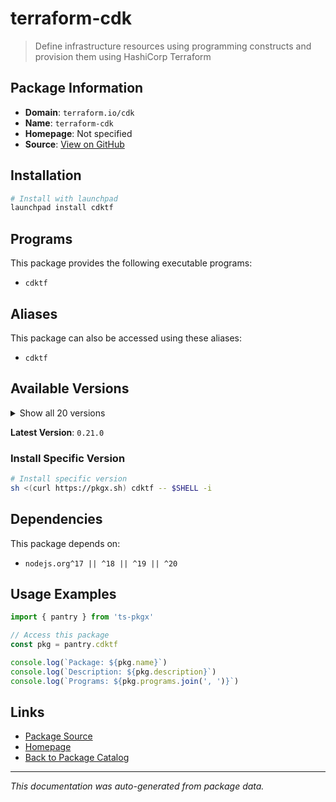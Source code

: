 # terraform-cdk

> Define infrastructure resources using programming constructs and provision them using HashiCorp Terraform

## Package Information

- **Domain**: `terraform.io/cdk`
- **Name**: `terraform-cdk`
- **Homepage**: Not specified
- **Source**: [View on GitHub](https://github.com/pkgxdev/pantry/tree/main/projects/terraform.io/cdk/package.yml)

## Installation

```bash
# Install with launchpad
launchpad install cdktf
```

## Programs

This package provides the following executable programs:

- `cdktf`

## Aliases

This package can also be accessed using these aliases:

- `cdktf`

## Available Versions

<details>
<summary>Show all 20 versions</summary>

- `0.21.0`, `0.20.12`, `0.20.11`, `0.20.10`, `0.20.9`
- `0.20.8`, `0.20.7`, `0.20.6`, `0.20.5`, `0.20.4`
- `0.20.3`, `0.20.2`, `0.20.1`, `0.20.0`, `0.19.2`
- `0.19.1`, `0.19.0`, `0.18.2`, `0.18.1`, `0.18.0`

</details>

**Latest Version**: `0.21.0`

### Install Specific Version

```bash
# Install specific version
sh <(curl https://pkgx.sh) cdktf -- $SHELL -i
```

## Dependencies

This package depends on:

- `nodejs.org^17 || ^18 || ^19 || ^20`

## Usage Examples

```typescript
import { pantry } from 'ts-pkgx'

// Access this package
const pkg = pantry.cdktf

console.log(`Package: ${pkg.name}`)
console.log(`Description: ${pkg.description}`)
console.log(`Programs: ${pkg.programs.join(', ')}`)
```

## Links

- [Package Source](https://github.com/pkgxdev/pantry/tree/main/projects/terraform.io/cdk/package.yml)
- [Homepage](#)
- [Back to Package Catalog](../../../package-catalog.md)

---

*This documentation was auto-generated from package data.*
